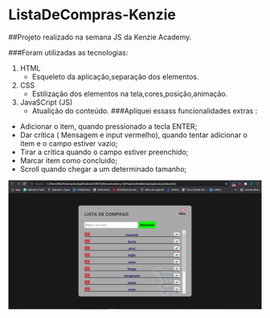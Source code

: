 # ListaDeCompras-Kenzie
##Projeto realizado na semana JS da Kenzie Academy.

###Foram utilizadas as tecnologias:
1. HTML
    - Esqueleto da aplicação,separação dos elementos.
2. CSS
    - Estilização dos elementos na tela,cores,posição,animação.
3. JavaSCript (JS)
    - Atualição do conteúdo.
###Apliquei essass funcionalidades extras : 
 - Adicionar o item, quando pressionado a tecla ENTER;
 - Dar crítica ( Mensagem e input vermelho), quando tentar adicionar o item e o campo estiver vazio;
 - Tirar a crítica quando o campo estiver preenchido;
 - Marcar item como concluido;
 - Scroll quando chegar a um determinado tamanho;

![imagemAplicação](assets/listaMercado.png)
